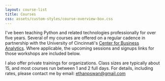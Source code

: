 ```yaml
---
layout: course-list
title: Courses
css: assets/custom-styles/course-overview-box.css
---
```


I've been teaching Python and related technologies professionally for over five years.
Several of my courses are offered on a regular cadence in partnership with the University of Cincinnati's [Center for Business Analytics](https://business.uc.edu/centers-partnerships/business-analytics.html).
Where applicable, the upcoming sessions and signups links for those workshops are included below.

I also offer private trainings for organizations.
Class sizes are typically about 15, and most courses run between 1 and 2 full days.
For details, including rates, please contact me by email: [ethanpswan@gmail.com](mailto:ethanpswan@gmail.com)
